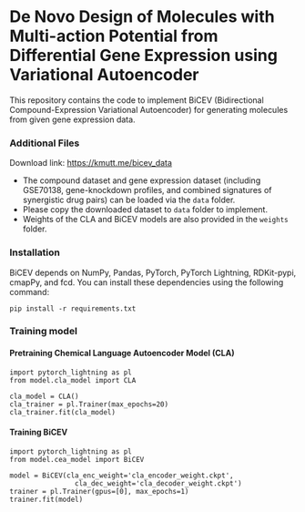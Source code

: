 # De Novo Design of Molecules with Multi-action Potential from Differential Gene Expression using Variational Autoencoder


This repository contains the code to implement BiCEV (Bidirectional Compound-Expression Variational Autoencoder) for generating molecules from given gene expression data.


### Additional Files

Download link: https://kmutt.me/bicev_data

* The compound dataset and gene expression dataset (including GSE70138, gene-knockdown profiles, and combined signatures of synergistic drug pairs) can be loaded via the `data` folder.
* Please copy the downloaded dataset to `data` folder to implement.
* Weights of the CLA and BiCEV models are also provided in the `weights` folder.


### Installation
BiCEV depends on NumPy, Pandas, PyTorch, PyTorch Lightning, RDKit-pypi, cmapPy, and fcd. 
You can install these dependencies using the following command:

`pip install -r requirements.txt`



### Training model
#### Pretraining Chemical Language Autoencoder Model (CLA)

```
import pytorch_lightning as pl
from model.cla_model import CLA

cla_model = CLA()
cla_trainer = pl.Trainer(max_epochs=20)
cla_trainer.fit(cla_model)
```

#### Training BiCEV 

```
import pytorch_lightning as pl
from model.cea_model import BiCEV

model = BiCEV(cla_enc_weight='cla_encoder_weight.ckpt',
                cla_dec_weight='cla_decoder_weight.ckpt')
trainer = pl.Trainer(gpus=[0], max_epochs=1)
trainer.fit(model)
```

